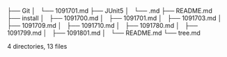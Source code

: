 
├── Git
│   └── 1091701.md
├── JUnit5
│   └── .md
├── README.md
├── install
│   ├── 1091700.md
│   ├── 1091701.md
│   ├── 1091703.md
│   ├── 1091709.md
│   ├── 1091710.md
│   ├── 1091780.md
│   ├── 1091799.md
│   ├── 1091801.md
│   └── README.md
└── tree.md

4 directories, 13 files
